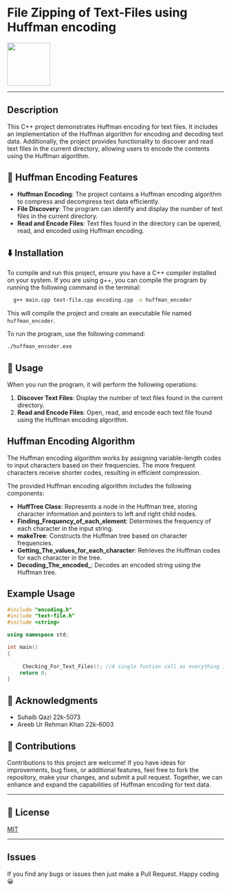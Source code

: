 # File Zipping of Text-Files using Huffman encoding 

<img src = "https://www.computerhope.com/jargon/z/zip.png" width = "100"/>


---

## Description

This C++ project demonstrates Huffman encoding for text files. It includes an implementation of the Huffman algorithm for encoding and decoding text data. Additionally, the project provides functionality to discover and read text files in the current directory, allowing users to encode the contents using the Huffman algorithm.

## 🔭 Huffman Encoding Features

- **Huffman Encoding**: The project contains a Huffman encoding algorithm to compress and decompress text data efficiently.
- **File Discovery**: The program can identify and display the number of text files in the current directory.
- **Read and Encode Files**: Text files found in the directory can be opened, read, and encoded using Huffman encoding.

## ⬇️ Installation

To compile and run this project, ensure you have a C++ compiler installed on your system. If you are using g++, you can compile the program by running the following command in the terminal:

```bash
  g++ main.cpp text-file.cpp encoding.cpp -o huffman_encoder
```

This will compile the project and create an executable file named `huffman_encoder`.

To run the program, use the following command:

```bash
./huffman_encoder.exe
```

## 🚀 Usage

When you run the program, it will perform the following operations:

1. **Discover Text Files**: Display the number of text files found in the current directory.
2. **Read and Encode Files**: Open, read, and encode each text file found using the Huffman encoding algorithm.

## Huffman Encoding Algorithm

The Huffman encoding algorithm works by assigning variable-length codes to input characters based on their frequencies. The more frequent characters receive shorter codes, resulting in efficient compression.

The provided Huffman encoding algorithm includes the following components:

- **HuffTree Class**: Represents a node in the Huffman tree, storing character information and pointers to left and right child nodes.
- **Finding_Frequency_of_each_element**: Determines the frequency of each character in the input string.
- **makeTree**: Constructs the Huffman tree based on character frequencies.
- **Getting_The_values_for_each_character**: Retrieves the Huffman codes for each character in the tree.
- **Decoding_The_encoded_**: Decodes an encoded string using the Huffman tree.

## Example Usage

```cpp
#include "encoding.h"
#include "text-file.h"
#include <string>

using namespace std;

int main()
{
    
     Checking_For_Text_Files(); //A single funtion call as everything is abstracted.
    return 0;
}
```



## 👏 Acknowledgments
* Suhaib Qazi 22k-5073
* Areeb Ur Rehman Khan 22k-6003


## 🤝 Contributions

Contributions to this project are welcome! If you have ideas for improvements, bug fixes, or additional features, feel free to fork the repository, make your changes, and submit a pull request. Together, we can enhance and expand the capabilities of Huffman encoding for text data.

---

## 📄 License

[MIT](https://github.com/eli64s/readme-ai/blob/main/LICENSE)

---


## Issues
If you find any bugs or issues then just make a Pull Request. Happy coding 😀